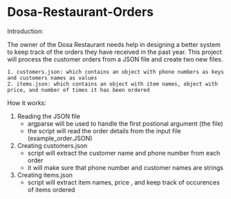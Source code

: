 # Dosa-Restaurant-Orders


Introduction:

The owner of the Dosa Restaurant needs help in designing a better system to keep track of the orders they have received in the past year. This project will process the customer orders from a JSON file and create two new files.
    
    1. customers.json: which contains an object with phone numbers as keys and customers names as values
    2. items.json: which contains an object with item names, object with price, and number of times it has been ordered

How it works:
  1. Reading the JSON file
     - argparse will be used to handle the first postional argument (the file)
     - the script will read the order details from the input file (example_order.JSON)
  2. Creating customers.json
     - script will extract the customer name and phone number from each order
     - it will make sure that phone number and customer names are strings
  3. Creating items.json
     - script will extract item names, price , and keep track of occurences of items ordered
       
